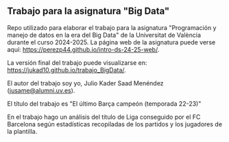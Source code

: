 
## Trabajo para la asignatura "Big Data"

<!-- El párrafo de abajo has de dejarlo tal cual. NO HAS DE CAMBIAR NADA!!-->

Repo utilizado para elaborar el trabajo para la asignatura "Programación y manejo de datos en la era del Big Data" de la Universitat de València durante el curso 2024-2025. La página web de la asignatura puede verse aquí: <https://perezp44.github.io/intro-ds-24-25-web/>.



<!-- En la linea de abajo HAS de SUSTITUIR "perezp44" por tu usuario de Github-->
La versión final del trabajo puede visualizarse en: <https://jukad10.github.io/trabajo_BigData/>. 


<!-- Abajo podéis escribir lo que queráis, igual un resumen del trabajo, o ..., o ... pero al menos, tenéis que poner el título del trabajo y el título del trabajo-->

El autor del trabajo soy yo, Julio Kader Saad Menéndez (jusame@alumni.uv.es).

El título del trabajo es "El último Barça campeón (temporada 22-23)"  

En el trabajo hago un análisis del titulo de Liga conseguido por el FC Barcelona según estadísticas recopiladas de los partidos y los jugadores de la plantilla. 

